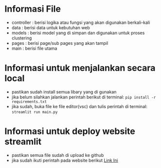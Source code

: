 # Informasi File

- controller : berisi logika atau fungsi yang akan digunakan berkali-kali
- data : berisi data untuk kebutuhan web
- models : berisi model yang di simpan dan digunakan untuk proses clustering
- pages : berisi page/sub pages yang akan tampil
- main : berisi file utama

# Informasi untuk menjalankan secara local

- pastikan sudah install semua libary yang di gunakan
- jika belum silahkan jalankan perintah berikut di terminal:
  `pip install -r requirements.txt`
- jika sudah, buka file ke file editor(vsc) dan tulis perintah di terminal:
  `streamlit run main.py`

# Informasi untuk deploy website streamlit

- pastikan semua file sudah di upload ke github
- jika sudah ikuti perintah pada website berikut [Link Ini](https://blog.streamlit.io/host-your-streamlit-app-for-free/)
